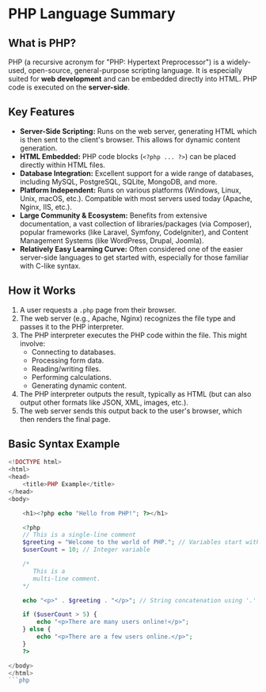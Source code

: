 # PHP Language Summary

## What is PHP?

PHP (a recursive acronym for "PHP: Hypertext Preprocessor") is a widely-used, open-source, general-purpose scripting language. It is especially suited for **web development** and can be embedded directly into HTML. PHP code is executed on the **server-side**.

## Key Features

* **Server-Side Scripting:** Runs on the web server, generating HTML which is then sent to the client's browser. This allows for dynamic content generation.
* **HTML Embedded:** PHP code blocks (`<?php ... ?>`) can be placed directly within HTML files.
* **Database Integration:** Excellent support for a wide range of databases, including MySQL, PostgreSQL, SQLite, MongoDB, and more.
* **Platform Independent:** Runs on various platforms (Windows, Linux, Unix, macOS, etc.). Compatible with most servers used today (Apache, Nginx, IIS, etc.).
* **Large Community & Ecosystem:** Benefits from extensive documentation, a vast collection of libraries/packages (via Composer), popular frameworks (like Laravel, Symfony, CodeIgniter), and Content Management Systems (like WordPress, Drupal, Joomla).
* **Relatively Easy Learning Curve:** Often considered one of the easier server-side languages to get started with, especially for those familiar with C-like syntax.

## How it Works

1.  A user requests a `.php` page from their browser.
2.  The web server (e.g., Apache, Nginx) recognizes the file type and passes it to the PHP interpreter.
3.  The PHP interpreter executes the PHP code within the file. This might involve:
    * Connecting to databases.
    * Processing form data.
    * Reading/writing files.
    * Performing calculations.
    * Generating dynamic content.
4.  The PHP interpreter outputs the result, typically as HTML (but can also output other formats like JSON, XML, images, etc.).
5.  The web server sends this output back to the user's browser, which then renders the final page.

## Basic Syntax Example

```php
<!DOCTYPE html>
<html>
<head>
    <title>PHP Example</title>
</head>
<body>

    <h1><?php echo "Hello from PHP!"; ?></h1>

    <?php
    // This is a single-line comment
    $greeting = "Welcome to the world of PHP."; // Variables start with $
    $userCount = 10; // Integer variable

    /*
       This is a
       multi-line comment.
    */

    echo "<p>" . $greeting . "</p>"; // String concatenation using '.'

    if ($userCount > 5) {
        echo "<p>There are many users online!</p>";
    } else {
        echo "<p>There are a few users online.</p>";
    }
    ?>

</body>
</html>
```php